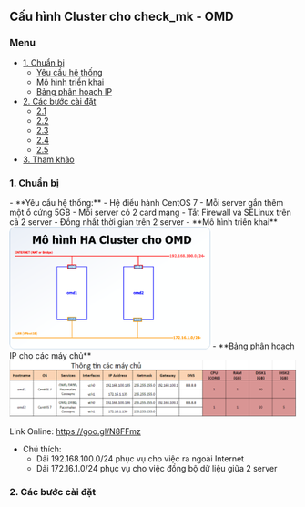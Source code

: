 ## Cấu hình Cluster cho check_mk - OMD

### Menu

- [1. Chuẩn bị](#1)
	- [Yêu cầu hệ thống](11)
	- [Mô hình triển khai](12)
	- [Bảng phân hoạch IP](13)
- [2. Các bước cài đặt](#2)
	- [2.1](#21)
	- [2.2](#22)
	- [2.3](#23)
	- [2.4](#24)
	- [2.5](#25)
- [3. Tham khảo](#3)

<a name="1" />
	
### 1. Chuẩn bị

<a name="11" />
- **Yêu cầu hệ thống:**
	- Hệ điều hành CentOS 7
	- Mỗi server gắn thêm một ổ cứng 5GB
	- Mỗi server có 2 card mạng
	- Tắt Firewall và SELinux trên cả 2 server
	- Đồng nhất thời gian trên 2 server

<a name="12" />
- **Mô hình triển khai**

<img src="/images/HA-OMD-check_mk.png" width=70% />

<a name="13" />
- **Bảng phân hoạch IP cho các máy chủ**

<img src="/images/HA-omd-ip.png" />

Link Online: https://goo.gl/N8FFmz

- Chú thích:
	- Dải 192.168.100.0/24 phục vụ cho việc ra ngoài Internet
	- Dải 172.16.1.0/24 phục vụ cho việc đồng bộ dữ liệu giữa 2 server
	
<a name="2" />

### 2. Các bước cài đặt

<a name="3" />